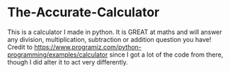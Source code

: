 # The-Accurate-Calculator
This is a calculator I made in python. It is GREAT at maths and will answer any division, multiplication, subtraction or addition question you have! Credit to https://www.programiz.com/python-programming/examples/calculator since I got a lot of the code from there, though I did alter it to act very differently.
